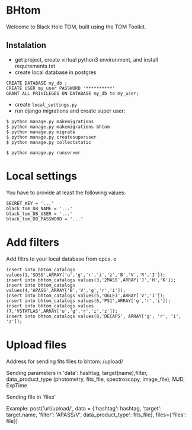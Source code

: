 BHtom
===========================
Welcome to Black Hole TOM, built using the TOM Toolkit.

## Instalation


* get project, create virtual python3 environment, and install requirements.txt
* create local database in postgres
```
CREATE DATABASE my_db ;
CREATE USER my_user PASSWORD '**********'
GRANT ALL PRIVILEGES ON DATABASE my_db to my_user;
```
* create `local_settings.py`
* run django migrations and create super user:

```
$ python manage.py makemigrations
$ python manage.py makemigrations bhtom
$ python manage.py migrate
$ python manage.py createsuperuser
$ python manage.py collectstatic
```

```
$ python manage.py runserver
```

# Local settings

You have to provide at least the following values:

```
SECRET_KEY = '...'
black_tom_DB_NAME = '...'
black_tom_DB_USER = '...'
black_tom_DB_PASSWORD = '...'
```

# Add filters

Add filtrs to your local database from cpcs.
e
```
insert into bhtom_catalogs values(1,'SDSS',ARRAY['u','g','r','i','z','B','V','R','I']);
insert into bhtom_catalogs values(3,'2MASS',ARRAY['J','H','K']);
insert into bhtom_catalogs values(4,'APASS',ARRAY['B','V','g','r','i']);
insert into bhtom_catalogs values(5,'OGLE3',ARRAY['V','I']);
insert into bhtom_catalogs values(6,'PS1',ARRAY['g','r','i']);
insert into bhtom_catalogs values (7,'VSTATLAS',ARRAY['u','g','r','i','z']);
insert into bhtom_catalogs values(8,'DECAPS', ARRAY['g', 'r', 'i', 'z']);

```


# Upload files

Address for sending fits files to bhtom:  /upload/

Sending parameters in 'data': hashtag, target(name),filter, data_product_type (photometry, fits_file, spectroscopy, image_file), MJD, ExpTime

Sending file in 'files'

Example: 
    post('url/upload/', data = {'hashtag': hashtag, 'target': target.name, 'filter': 'APASS/V', data_product_type':  fits_file}, files={'files': file})




